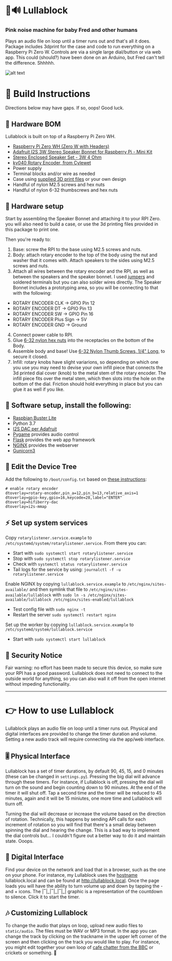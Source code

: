 # 🤫🔊 Lullablock

### Pink noise machine for baby Fred and other humans

Plays an audio file on loop until a timer runs out and that's all it does. Package includes 3dprint for the case and code to run everything on a Raspberry Pi Zero W. Controls are via a single large dial/button or via web app. This could (should?) have been done on an Arduino, but Fred can't tell the difference. Shhhhh.

![alt text](https://github.com/bryanboyer/lullablock/blob/master/3dprint/lullablock_build.jpg?raw=true)

# 🔧 Build Instructions

Directions below may have gaps. If so, oops! Good luck.

## 🛒 Hardware BOM
Lullablock is built on top of a Raspberry Pi Zero WH.

- [Raspberry Pi Zero WH (Zero W with Headers)](https://www.adafruit.com/product/3708)
- [Adafruit I2S 3W Stereo Speaker Bonnet for Raspberry Pi - Mini Kit](https://www.adafruit.com/product/3346)
- [Stereo Enclosed Speaker Set - 3W 4 Ohm](https://www.adafruit.com/product/1669)
- [ky040 Rotary Encoder, from Cylewet](https://www.amazon.com/Cylewet-Encoder-15%C3%9716-5-Arduino-CYT1062/dp/B06XQTHDRR)
- Power supply
- Terminal blocks and/or wire as needed
- Case using [supplied 3D print files](https://github.com/bryanboyer/lullablock/tree/master/3dprint) or your own design
- Handful of nylon M2.5 screws and hex nuts
- Handful of nylon 6-32 thumbscrews and hex nuts

## 🧰 Hardware setup
Start by assembling the Speaker Bonnet and attaching it to your RPI Zero. you will also need to build a case, or use the 3d printing files provided in this package to print one.

Then you're ready to:
1. Base: screw the RPI to the base using M2.5 screws and nuts.
2. Body: attach rotary encoder to the top of the body using the nut and washer that it comes with. Attach speakers to the sides using M2.5 screws and nuts.
3. Attach all wires between the rotary encoder and the RPI, as well as between the speakers and the speaker bonnet. I used [jumpers](https://www.adafruit.com/product/1953?gclid=CjwKCAiA25v_BRBNEiwAZb4-ZRbKXj26y8MHqaMjv3Fv1vKvwB_-EpQndhkhp318n3Iuip4fMkSVdhoChYwQAvD_BwE) and soldered terminals but you can also solder wires directly. The Speaker Bonnet includes a prototyping area, so you will be connecting to that with the following:
  - ROTARY ENCODER CLK -> GPIO Pin 12
  - ROTARY ENCODER DT -> GPIO Pin 13
  - ROTARY ENCODER SW -> GPIO Pin 16
  - ROTARY ENCODER Plus Sign -> 5V 
  - ROTARY ENCODER GND -> Ground
4. Connect power cable to RPI.
5. Glue [6-32 nylon hex nuts](https://www.mcmaster.com/catalog/126/3382) into the receptacles on the bottom of the Body.
6. Assemble body and base! Use [6-32 Nylon Thumb Screws, 1/4" Long](https://www.mcmaster.com/catalog/126/3265), to secure it closed.
7. Infill: rotary knobs have slight variarions, so depending on which one you use you may need to devise your own infill piece that connects the 3d printed dial cover (knob) to the metal stem of the rotary encoder. The infill piece fits over the metal stem, which then slots into the hole on the bottom of the dial. Friction should hold everything in place but you can glue it as well if you like.

## 👾 Software setup, install the following:
- [Raspbian Buster Lite](https://downloads.raspberrypi.org/raspios_lite_armhf/images/raspios_lite_armhf-2020-12-04/2020-12-02-raspios-buster-armhf-lite.zip)
- Python 3.7
- [I2S DAC per Adafruit](https://learn.adafruit.com/adafruit-speaker-bonnet-for-raspberry-pi/raspberry-pi-usage)
- [Pygame](https://www.pygame.org/) provides audio control
- [Flask](https://flask.palletsprojects.com/) provides the web app framework
- [NGINX](https://www.nginx.com/) provides the webserver
- [Gunicorn3](https://gunicorn.org/)  

## 🌳 Edit the Device Tree
Add the following to `/boot/config.txt` based on [these instructions](https://blog.ploetzli.ch/2018/ky-040-rotary-encoder-linux-raspberry-pi/):
```
# enable rotary encoder
dtoverlay=rotary-encoder,pin_a=12,pin_b=13,relative_axis=1
dtoverlay=gpio-key,gpio=16,keycode=28,label="ENTER"
dtoverlay=hifiberry-dac
dtoverlay=i2s-mmap
```

## ⚡️ Set up system services
Copy `rotarylistener.service.example` to `/etc/systemd/system/rotarylistener.service`. From there you can:
- Start with `sudo systemctl start rotarylistener.service`
- Stop with `sudo systemctl stop rotarylistener.service`
- Check with `systemctl status rotarylistener.service`
- Tail logs for the service by using: `journalctl -f -u rotarylistener.service`

Enable NGINX by copying `lullablock.service.example` to `/etc/nginx/sites-available/` and then symlink that file to `/etc/nginx/sites-available/lullablock` with `sudo ln -s /etc/nginx/sites-available/lullablock /etc/nginx/sites-enabled/lullablock`
- Test config file with `sudo nginx -t`
- Restart the server `sudo systemctl restart nginx`

Set up the worker by copying `lullablock.service.example` to `/etc/systemd/system/lullablock.service`
- Start with `sudo systemctl start lullablock`

## 🔐 Security Notice
Fair warning: no effort has been made to secure this device, so make sure your RPI has a good password. Lullablock does not need to connect to the outside world for anything, so you can also wall it off from the open internet without impeding functionality.

-----------------------------

# 👉 How to use Lullablock

Lullablock plays an audio file on loop until a timer runs out. Physical and digital interfaces are provided to change the timer duration and volume. Setting a new audio track will require connecting via the app/web interface.

## 🎚 Physical Interface

Lullablock has a set of timer durations, by default 90, 45, 15, and 0 minutes (these can be changed in `settings.py`). Pressing the big dial will advance through these timers. For instance, if Lullablock is off, pressing the dial will turn on the sound and begin counting down to 90 minutes. At the end of the timer it will shut off. Tap a second time and the timer will be reduced to 45 minutes, again and it will be 15 miniutes, one more time and Lullablock will tiurn off.

Turning the dial will decrease or increase the volume based on the direction of rotation. Technically, this happens by sending API calls for each increment of rotation so you will find that there's a small delay between spinning the dial and hearing the change. This is a bad way to implement the dial controls but... I couldn't figure out a better way to do it and maintain state. Ooops.

## 📱 Digital Interface

Find your device on the network and load that in a browser, such as the one on your phone. For instance, my Lullablock uses the [hostname](https://www.howtogeek.com/167195/how-to-change-your-raspberry-pi-or-other-linux-devices-hostname/) lullablock.local and can be found at http://lullablock.local. Once the page loads you will have the ability to turn volume up and down by tapping the - and + icons. The |‾|\_|‾|\_|‾|\_| graphic is a representation of the countdown to silence. Click it to start the timer.

## 🎶 Customizing Lullablock

To change the audio that plays on loop, upload new audio files to `static/audio`. The files must be WAV or MP3 format. In the app you can change the track by clicking on the trackname in the upper left corner of the screen and then clicking on the track you would like to play. For instance, you might edit together your own loop of [cafe chatter from the BBC](https://sound-effects.bbcrewind.co.uk/search?q=cafe) or crickets or something. 🦗
